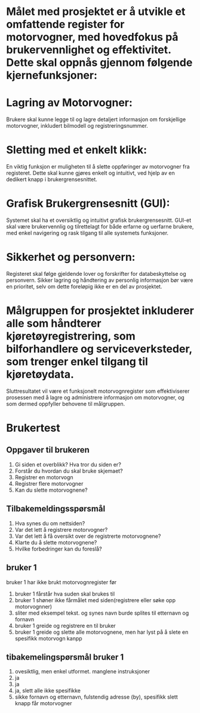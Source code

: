 # Målet med prosjektet er å utvikle et omfattende register for motorvogner, med hovedfokus på brukervennlighet og effektivitet. Dette skal oppnås gjennom følgende kjernefunksjoner:

# Lagring av Motorvogner:
Brukere skal kunne legge til og lagre detaljert informasjon om forskjellige motorvogner, inkludert bilmodell og registreringsnummer.

# Sletting med et enkelt klikk:
En viktig funksjon er muligheten til å slette oppføringer av motorvogner fra registeret. Dette skal kunne gjøres enkelt og intuitivt, ved hjelp av en dedikert knapp i brukergrensesnittet.

# Grafisk Brukergrensesnitt (GUI):
Systemet skal ha et oversiktlig og intuitivt grafisk brukergrensesnitt. GUI-et skal være brukervennlig og tilrettelagt for både erfarne og uerfarne brukere, med enkel navigering og rask tilgang til alle systemets funksjoner.

# Sikkerhet og personvern:
Registeret skal følge gjeldende lover og forskrifter for databeskyttelse og personvern. Sikker lagring og håndtering av personlig informasjon bør være en prioritet, selv om dette foreløpig ikke er en del av prosjektet.

# Målgruppen for prosjektet inkluderer alle som håndterer kjøretøyregistrering, som bilforhandlere og serviceverksteder, som trenger enkel tilgang til kjøretøydata.
Sluttresultatet vil være et funksjonelt motorvognregister som effektiviserer prosessen med å lagre og administrere informasjon om motorvogner, og som dermed oppfyller behovene til målgruppen.


# Brukertest
## Oppgaver til brukeren
1. Gi siden et overblikk? Hva tror du siden er?
2. Forstår du hvordan du skal bruke skjemaet?
3. Registrer en motorvogn
4. Registrer flere motorvogner
5. Kan du slette motorvognene?

## Tilbakemeldingsspørsmål
1. Hva synes du om nettsiden?
2. Var det lett å registrere motorvogner?
3. Var det lett å få oversikt over de registrerte motorvognene?
4. Klarte du å slette motorvognene?
5. Hvilke forbedringer kan du foreslå?

## bruker 1
bruker 1 har ikke brukt motorvognregister før

1. bruker 1 fårstår hva suden skal brukes til
2. bruker 1 shøner ikke fårmålet med siden(registrere eller søke opp motorvognner)
3. sliter med eksempel tekst. og synes navn burde splites til etternavn og fornavn
4. bruker 1 greide og registrere en til bruker
5. bruker 1 greide og slette alle motorvognene, men har lyst på å slete en spesifikk motorvogn kanpp

## tibakemelingspørsmål bruker 1
1. ovesiktlig, men enkel utformet. manglene instruksjoner
2. ja
3. ja
4. ja, slett alle ikke spesifikke
5. sikke fornavn og etternavn, fulstendig adresse (by), spesifikk slett knapp får motorvogner